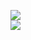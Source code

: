 [![](https://img.shields.io/badge/Made%20With-Github%20Spray-lightgrey.svg?style=for-the-badge&logo=github)](https://github.com/Annihil/github-spray#4354)  
[![](https://i.imgur.com/2DrTn0Z.gif)](https://github.com/Annihil/github-spray)